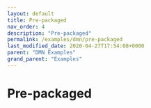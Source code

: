 ```yaml
---
layout: default
title: Pre-packaged
nav_order: 4
description: "Pre-packaged"
permalink: /examples/dmn/pre-packaged
last_modified_date: 2020-04-27T17:54:08+0000
parent: "DMN Examples"
grand_parent: "Examples"
---
```


# Pre-packaged
